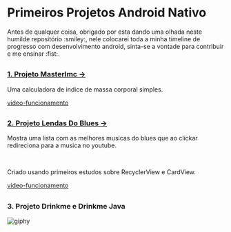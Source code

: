 
# Primeiros Projetos Android Nativo #

<p>
Antes de qualquer coisa, obrigado por esta dando uma olhada neste humilde repositório :smiley:, nele colocarei toda a minha timeline de progresso com desenvolvimento android, sinta-se a vontade para contribuir e me ensinar  :fist:.
</p>

##
### [1. Projeto MasterImc ->](https://github.com/richardsonrr/primeirosProjetosAndroid/tree/master/MasterImc)

Uma calculadora de indice de massa corporal simples.

[video-funcionamento](https://user-images.githubusercontent.com/71666036/168126266-7712675f-03ab-4a20-9764-7abecdb8b7c1.mp4)



##

### [2. Projeto Lendas Do Blues ->](https://github.com/richardsonrr/primeirosProjetosAndroid/tree/master/LendasDoBlues)
<p>
 Mostra uma lista com as melhores musicas do blues que ao clickar redireciona para a musica no youtube.</p><br/> 
<p>Criado usando primeiros estudos sobre RecyclerView e CardView.</p>

[video-funcionamento](https://user-images.githubusercontent.com/71666036/168094305-35644f0f-515b-481a-8109-5141f7bc09d5.mp4)



##

### 3. Projeto Drinkme e Drinkme Java 

![giphy](https://user-images.githubusercontent.com/71666036/168100625-123450ef-a304-4aad-af63-7e0d6eaf23eb.gif)
